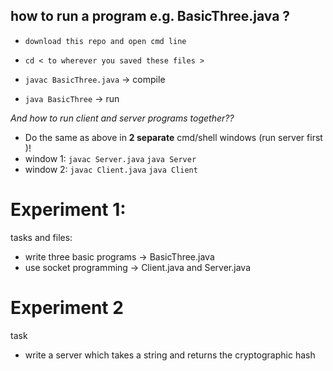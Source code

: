 ## how to run a program e.g. BasicThree.java ?
- `download this repo and open cmd line`
- `cd < to wherever you saved these files >`

- `javac BasicThree.java` -> compile
- `java BasicThree` -> run

*And how to run client and server programs together??*
- Do the same as above in **2 separate** cmd/shell windows (run server first )!
- window 1: `javac Server.java` `java Server`
- window 2: `javac Client.java` `java Client`
# Experiment 1:
tasks and files:  
- write three basic programs -> BasicThree.java  
- use socket programming -> Client.java and Server.java

# Experiment 2
task
- write a server which takes a string and returns the cryptographic hash